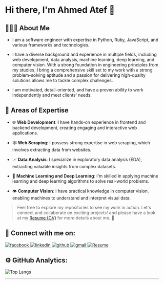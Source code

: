 # Hi there, I'm Ahmed Atef 👋 



<!-- <div style="display:flex; justify-content: space-between; flex-wrap: no-wrap"> -->
<!-- <div style="display:flex; justify-content: flex-start; flex-wrap: no-wrap"> -->
    
<!-- <div hidden>
    <img align="right" src="https://media.tenor.com/images/334cf1e2aa89a90a274f5a4040d1a6ec/tenor.gif" alt="">
</div> -->
    
<!-- <div> -->

<!-- <div hidden>
![profile](https://gpvc.arturio.dev/ahmedatef1610)
![profile](https://komarev.com/ghpvc/?username=ahmedatef1610&style=flat&label=views)
</div> -->


## 👨🏻‍💻 About Me

- I am a software engineer with expertise in Python, Ruby, JavaScript, and various frameworks and technologies. 

- I have a diverse background and experience in multiple fields, including web development, data analysis, machine learning, deep learning, and computer vision. With a strong foundation in engineering principles from my studies, I bring a comprehensive skill set to my work with a strong problem-solving aptitude and a passion for delivering high-quality solutions allows me to tackle complex challenges. 

- I am motivated, detail-oriented, and have a proven ability to work independently and meet clients' needs.

## 🎯 Areas of Expertise

- 🌐 **Web Development**: I have hands-on experience in frontend and backend development, creating engaging and interactive web applications.

- 🕸️ **Web Scraping**: I possess strong expertise in web scraping, which involves extracting data from websites. 

- 📈 **Data Analysis**: I specialize in exploratory data analysis (EDA), extracting valuable insights from complex datasets.

- 🤖 **Machine Learning and Deep Learning**: I'm skilled in applying machine learning and deep learning algorithms to solve real-world problems.

- 👁️ **Computer Vision**: I have practical knowledge in computer vision, enabling machines to understand and interpret visual data.




> Feel free to explore my repositories to see my work in action. Let's connect and collaborate on exciting projects! and please have a look at my [Resume (CV)][Resume] for more details about me. 📄




## 🤝 Connect with me on:

[
![facebook](https://img.shields.io/badge/ahmed%20atef-blue?style=flat&logo=facebook&logoColor=white&logoWidth=20)
][facebook]
[
![linkedin](https://img.shields.io/badge/ahmedatef1610-0A66C2?style=flat&logo=linkedin&logoColor=white&logoWidth=20)
][linkedin]
[
![github](https://img.shields.io/badge/ahmedatef1610-333333?style=flat&logo=github&logoColor=white&logoWidth=20)
][github]
[
![gmail](https://img.shields.io/badge/ahmedatef1610@gmail.com-ff0000?style=flat&logo=gmail&logoColor=white&logoWidth=20)
][gmail]
[
![Resume](<https://img.shields.io/badge/Resume%20(CV)-00f?style=flat&logo=Files&logoColor=white&logoWidth=20>)
][Resume]
<!-- [
    ![website](https://img.shields.io/badge/Website-ff8800?style=flat&logo=google-chrome&logoColor=white&logoWidth=20)
][website] -->




<!-- </div>

</div> -->

<!-- --- -->

## ⚙️ GitHub Analytics:

<!-- ![github stats](https://github-readme-stats.vercel.app/api?username=ahmedatef1610&show_icons=true&hide_border=false&count_private=true&icon_color=ffff00&title_color=ffff00&text_color=dddddd&bg_color=22272E) -->

![Top Langs](https://github-readme-stats.vercel.app/api/top-langs/?username=ahmedatef1610&layout=compact&langs_count=8&hide_border=false&title_color=ffff00&text_color=dddddd&bg_color=22272E) 

<!-- <div align="center">
<img src="https://github-readme-stats.vercel.app/api/top-langs/?username=ahmedatef1610&layout=compact&langs_count=8&hide_border=false&title_color=ffff00&text_color=dddddd&bg_color=22272E" />
</div> -->

<!-- <div align="center">
    <img height="150px" src="https://github-readme-stats.vercel.app/api?username=ahmedatef1610&show_icons=true&hide_border=false&count_private=true&icon_color=ffff00&title_color=ffff00&text_color=dddddd&bg_color=22272E" />
    <img height="150px" src="https://github-readme-stats.vercel.app/api/top-langs/?username=ahmedatef1610&layout=compact&langs_count=8&hide_border=false&title_color=ffff00&text_color=dddddd&bg_color=22272E" />
</div> -->



---

<!-- variables start -->

[website]: https://aae-tech.com/
[facebook]: https://www.facebook.com/ahmed.atef.elshazly/
[github]: https://github.com/ahmedatef1610
[gmail]: mailto:ahmedatef1610@gmail.com
[linkedin]: https://www.linkedin.com/in/ahmedatef1610/
[Resume]: https://drive.google.com/file/d/1llB8wgkVaUyZCaG9JC48wcw6OHi1OYWy/view?usp=sharing

<!-- variables end -->


<div hidden width="0" height="0" style="display:none;">
<img src="https://gpvc.arturio.dev/ahmedatef1610" alt="profile" width="0" height="0" hidden style="display:none;">
<img src="https://komarev.com/ghpvc/?username=ahmedatef1610&style=flat&label=views" alt="profile" width="0" height="0" hidden style="display:none;">
</div>
